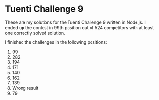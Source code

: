 Tuenti Challenge 9
===
These are my solutions for the Tuenti Challenge 9 written in Node.js. I ended up the contest in 99th position out of 524 competitors with at least one correctly solved solution.

I finished the challenges in the following positions:

1. 99
2. 282
3. 194
4. 171
5. 140
6. 162
7. 139
8. Wrong result
9. 79
